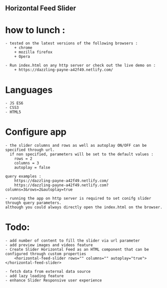 
Horizontal Feed Slider 
------------------------------------------------------------------------------------------------------------

# how to lunch :
	- tested on the latest versions of the following browsers : 
		+ chrome 
		+ mozilla firefox
		+ Opera

	- Run index.html on any http server or check out the live demo on :
		+ https://dazzling-payne-a42f49.netlify.com/

# Languages
	- JS ES6
	- CSS3
	- HTML5

# Configure app
	- the slider columns and rows as well as autoplay ON/OFF can be specified through url.
	  if non specified, parameters will be set to the default values :
		rows = 2
		columns = 3
		autoplay = false
	
	query examples :
		https://dazzling-payne-a42f49.netlify.com/
		https://dazzling-payne-a42f49.netlify.com?columns=3&rows=2&autoplay=true
		
	- running the app on http server is required to set conifg slider through query parameters.
	although you could always directly open the index.html on the browser.


# Todo:
	- add number of content to fill the slider via url parameter
	- add preview images and videos feature
	- Create Slider Horizontal Feed as an HTML component that can be configured through custom properties
	  	<horizontal-feed-slider rows="" columns="" autoplay="true"> </horizontal-feed-slider>
	
	- fetch data from external data source 
	- add lazy loading feature
	- enhance Slider Responsive user experience
